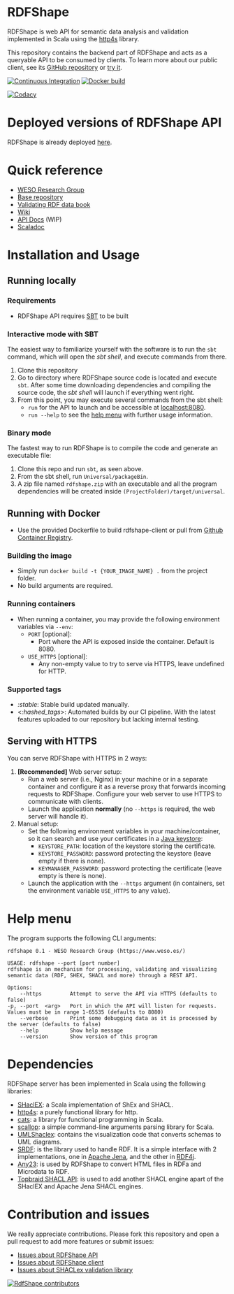 # RDFShape

RDFShape is web API for semantic data analysis and validation implemented in Scala using
the [http4s](https://http4s.org/) library.

This repository contains the backend part of RDFShape and acts as a queryable API to be consumed by clients. To learn
more about our public client, see its [GitHub repository](https://github.com/weso/rdfshape-client)
or [try it](https://rdfshape.weso.es).

[![Continuous Integration](https://github.com/weso/rdfshape-api/actions/workflows/ci.yml/badge.svg)](https://github.com/weso/rdfshape-api/actions/workflows/ci.yml)
[![Docker build](https://github.com/weso/rdfshape-api/actions/workflows/publish_docker.yml/badge.svg)](https://github.com/weso/rdfshape-api/actions/workflows/publish_docker.yml)

[![Codacy](https://api.codacy.com/project/badge/Grade/2ad10ec42b6a4bb389aeb114fe192f21)](https://www.codacy.com/gh/weso/rdfshape-api?utm_source=github.com&amp;utm_medium=referral&amp;utm_content=weso/rdfshape&amp;utm_campaign=Badge_Grade)

# Deployed versions of RDFShape API

RDFShape is already deployed [here](https://api.rdfshape.weso.es/api).

# Quick reference

- [WESO Research Group](https://weso.es)
- [Base repository](https://github.com/weso/rdfshape)
- [Validating RDF data book](http://book.validatingrdf.com)
- [Wiki](https://github.com/weso/rdfshape/wiki)
- [API Docs](https://app.swaggerhub.com/apis/weso/RDFShape/) (WIP)
- [Scaladoc](https://www.weso.es/rdfshape-api/)

# Installation and Usage

## Running locally

### Requirements

* RDFShape API requires [SBT](https://www.scala-sbt.org/) to be built

### Interactive mode with SBT

The easiest way to familiarize yourself with the software is to run the `sbt` command, which will open the _sbt shell_,
and execute commands from there.

1. Clone this repository
2. Go to directory where RDFShape source code is located and execute `sbt`. After some time downloading dependencies and
   compiling the source code, the _sbt shell_ will launch if everything went right.
3. From this point, you may execute several commands from the sbt shell:
    - `run` for the API to launch and be accessible at [localhost:8080](http://localhost:8080).
    - `run --help` to see the [help menu](https://github.com/ulitol97/rdfshape-api#help-menu) with further usage
      information.

### Binary mode

The fastest way to run RDFShape is to compile the code and generate an executable file:

1. Clone this repo and run `sbt`, as seen above.
2. From the sbt shell, run `Universal/packageBin`.
3. A zip file named `rdfshape.zip` with an executable and all the program dependencies will be created
   inside `(ProjectFolder)/target/universal`.

## Running with Docker

* Use the provided Dockerfile to build rdfshape-client or pull
  from [Github Container Registry](https://github.com/orgs/weso/packages/container/package/rdfshape-client).

### Building the image

* Simply run `docker build -t {YOUR_IMAGE_NAME} .` from the project folder.
* No build arguments are required.

### Running containers

* When running a container, you may provide the following environment variables via `--env`:
    - `PORT` [optional]:
        - Port where the API is exposed inside the container. Default is 8080.
    - `USE_HTTPS` [optional]:
        - Any non-empty value to try to serve via HTTPS, leave undefined for HTTP.

### Supported tags

- _:stable_: Stable build updated manually.
- <_:hashed_tags_>: Automated builds by our CI pipeline. With the latest features uploaded to our repository but lacking
  internal testing.

## Serving with HTTPS

You can serve RDFShape with HTTPS in 2 ways:

1. **[Recommended]** Web server setup:
    - Run a web server (i.e., Nginx) in your machine or in a separate container and configure it as a reverse proxy that
      forwards incoming requests to RDFShape. Configure your web server to use HTTPS to communicate with clients.
    - Launch the application **normally** (no `--https` is required, the web server will handle it).
2. Manual setup:
    - Set the following environment variables in your machine/container, so it can search and use your certificates in
      a [Java keystore](https://docs.oracle.com/javase/8/docs/api/java/security/KeyStore.html):
        - `KEYSTORE_PATH`: location of the keystore storing the certificate.
        - `KEYSTORE_PASSWORD`: password protecting the keystore (leave empty if there is none).
        - `KEYMANAGER_PASSWORD`: password protecting the certificate (leave empty is there is none).
    - Launch the application with the `--https` argument (in containers, set the environment variable `USE_HTTPS` to any
      value).

# Help menu

The program supports the following CLI arguments:

```
rdfshape 0.1 - WESO Research Group (https://www.weso.es/)

USAGE: rdfshape --port [port number]
rdfshape is an mechanism for processing, validating and visualizing semantic data (RDF, SHEX, SHACL and more) through a REST API.

Options:
    --https         Attempt to serve the API via HTTPS (defaults to false)
-p, --port  <arg>   Port in which the API will listen for requests. Values must be in range 1-65535 (defaults to 8080)
    --verbose       Print some debugging data as it is processed by the server (defaults to false)
    --help          Show help message
    --version       Show version of this program
```

# Dependencies

RDFShape server has been implemented in Scala using the following libraries:

* [SHaclEX](https://github.com/labra/shaclex): a Scala implementation of ShEx and SHACL.
* [http4s](https://http4s.org/): a purely functional library for http.
* [cats](https://typelevel.org/cats/): a library for functional programming in Scala.
* [scallop](https://github.com/scallop/scallop): a simple command-line arguments parsing library for Scala.
* [UMLShaclex](https://github.com/labra/shaclex): contains the visualization code that converts schemas to UML diagrams.
* [SRDF](http://www.weso.es/srdf/): is the library used to handle RDF. It is a simple interface with 2 implementations,
  one in [Apache Jena](https://jena.apache.org/), and the other in [RDF4j](https://rdf4j.org/).
* [Any23](https://any23.apache.org/): is used by RDFShape to convert HTML files in RDFa and Microdata to RDF.
* [Topbraid SHACL API](https://github.com/TopQuadrant/shacl): is used to add another SHACL engine apart of the SHaclEX
  and Apache Jena SHACL engines.

# Contribution and issues

We really appreciate contributions. Please fork this repository and open a pull request to add more features or submit
issues:

* [Issues about RDFShape API](https://github.com/weso/rdfshape-api/issues)
* [Issues about RDFShape client](https://github.com/weso/rdfshape-client/issues)
* [Issues about SHACLex validation library](https://github.com/labra/shaclex/issues)

<a href="https://github.com/weso/rdfshape/graphs/contributors">
  <img src="https://contributors-img.web.app/image?repo=weso/rdfshape"  alt="RdfShape contributors"/>
</a>
